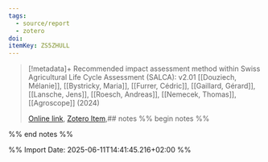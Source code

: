 ```yaml
---
tags:
  - source/report
  - zotero
doi: 
itemKey: ZS5ZHULL
---
```

>[!metadata]+
> Recommended impact  assessment method within Swiss Agricultural Life Cycle  Assessment (SALCA): v2.01
> [[Douziech, Mélanie]], [[Bystricky, Maria]], [[Furrer, Cédric]], [[Gaillard, Gérard]], [[Lansche, Jens]], [[Roesch, Andreas]], [[Nemecek, Thomas]], 
> [[Agroscope]] (2024)
> 
> [Online link](https://ira.agroscope.ch/en-US/publication/56332), [Zotero Item](zotero://select/library/items/ZS5ZHULL),## notes %% begin notes %%

%% end notes %%

%% Import Date: 2025-06-11T14:41:45.216+02:00 %%
